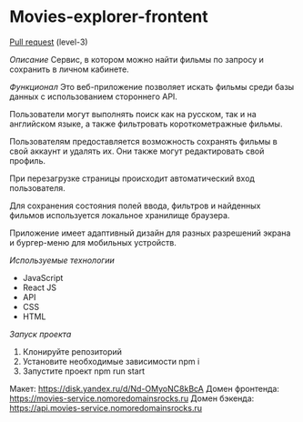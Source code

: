 # Movies-explorer-frontent
[Pull request](https://github.com/DariaBykonya/movies-explorer-frontend/pull/3) (level-3)

*Описание*
Сервис, в котором можно найти фильмы по запросу и сохранить в личном кабинете.

*Функционал*
Это веб-приложение позволяет искать фильмы среди базы данных с использованием стороннего API.

Пользователи могут выполнять поиск как на русском, так и на английском языке, а также фильтровать короткометражные фильмы.

Пользователям предоставляется возможность сохранять фильмы в свой аккаунт и удалять их. Они также могут редактировать свой профиль.

При перезагрузке страницы происходит автоматический вход пользователя.

Для сохранения состояния полей ввода, фильтров и найденных фильмов используется локальное хранилище браузера.

Приложение имеет адаптивный дизайн для разных разрешений экрана и бургер-меню для мобильных устройств.

*Используемые технологии*

- JavaScript
- React JS
- API
- CSS
- HTML

*Запуск проекта*

1. Клонируйте репозиторий
2. Установите необходимые зависимости npm i
3. Запустите проект npm run start

Макет: https://disk.yandex.ru/d/Nd-OMyoNC8kBcA
Домен фронтенда: https://movies-service.nomoredomainsrocks.ru
Домен бэкенда: https://api.movies-service.nomoredomainsrocks.ru
